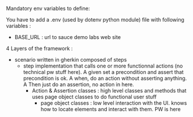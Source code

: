 
Mandatory env variables to define:

You have to add a .env (used by dotenv python module) file with following variables :

- BASE_URL : url to sauce demo labs web site

4 Layers of the framework :

- scenario written in gherkin composed of steps 
  - step implementation that calls one or more functionnal actions (no technical pw stuff here). A given set a precondition and assert that precondition is ok. A when, do an action without asserting anything. A Then just do an assertion, no action in here.
    - Action & Assertion classes : high level classes and methods that uses page object classes to do functional user stuff
      - page object classes : low level interaction with the UI. knows how to locate elements and interact with them. PW is here
